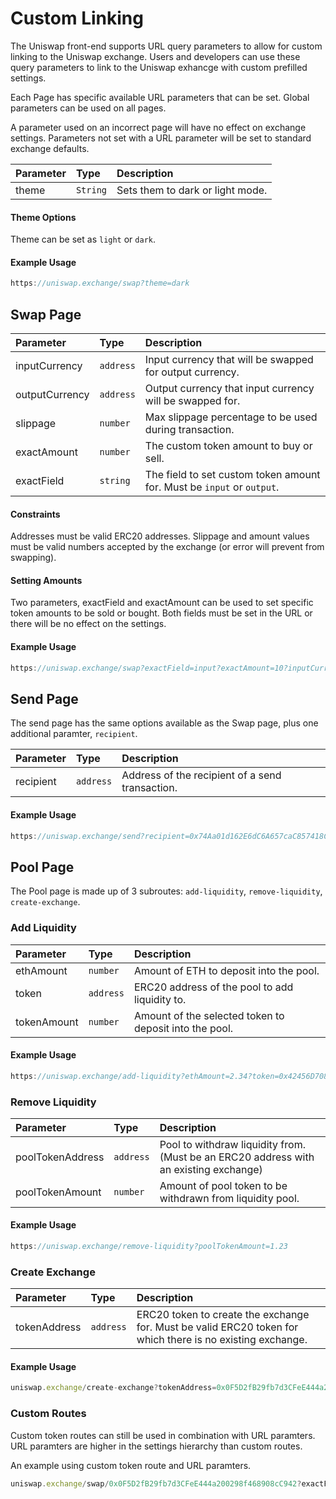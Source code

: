 # Custom Linking

The Uniswap front-end supports URL query parameters to allow for custom linking to the Uniswap exchange. Users and developers can use these query parameters to link to the Uniswap exhancge with custom prefilled settings.

Each Page has specific available URL parameters that can be set. Global parameters can be used on all pages.

A parameter used on an incorrect page will have no effect on exchange settings. Parameters not set with a URL parameter will be set to standard exchange defaults.


| Parameter | Type     | Description                      |
| :-------- | :------- | :------------------------------- |
| theme     | `String` | Sets them to dark or light mode. |

#### Theme Options

Theme can be set as `light` or `dark`.

#### Example Usage

```typescript
https://uniswap.exchange/swap?theme=dark
```


## Swap Page

| Parameter      | Type      | Description                                                            |
| :------------- | :-------- | :--------------------------------------------------------------------- |
| inputCurrency  | `address` | Input currency that will be swapped for output currency.               |
| outputCurrency | `address` | Output currency that input currency will be swapped for.               |
| slippage       | `number`  | Max slippage percentage to be used during transaction.                 |
| exactAmount    | `number`  | The custom token amount to buy or sell.                                |
| exactField     | `string`  | The field to set custom token amount for. Must be `input` or `output`. |

#### Constraints

Addresses must be valid ERC20 addresses. Slippage and amount values must be valid numbers accepted by the exchange (or error will prevent from swapping).

#### Setting Amounts

Two parameters, exactField and exactAmount can be used to set specific token amounts to be sold or bought. Both fields must be set in the URL or there will be no effect on the settings.

#### Example Usage

```typescript
https://uniswap.exchange/swap?exactField=input?exactAmount=10?inputCurrency=0x0F5D2fB29fb7d3CFeE444a200298f468908cC942
```

## Send Page

The send page has the same options available as the Swap page, plus one additional paramter, `recipient`.

| Parameter | Type      | Description                                     |
| :-------- | :-------- | :---------------------------------------------- |
| recipient | `address` | Address of the recipient of a send transaction. |

#### Example Usage

```typescript
https://uniswap.exchange/send?recipient=0x74Aa01d162E6dC6A657caC857418C403D48E2D77
```

## Pool Page

The Pool page is made up of 3 subroutes: `add-liquidity`, `remove-liquidity`, `create-exchange`.

### Add Liquidity

| Parameter   | Type      | Description                                            |
| :---------- | :-------- | :----------------------------------------------------- |
| ethAmount   | `number`  | Amount of ETH to deposit into the pool.                |
| token       | `address` | ERC20 address of the pool to add liquidity to.         |
| tokenAmount | `number`  | Amount of the selected token to deposit into the pool. |

#### Example Usage

```typescript
https://uniswap.exchange/add-liquidity?ethAmount=2.34?token=0x42456D7084eacF4083f1140d3229471bbA2949A8?tokenAmount=300
```

### Remove Liquidity

| Parameter       | Type      | Description                                                                           |
| :-------------- | :-------- | :------------------------------------------------------------------------------------ |
| poolTokenAddress       | `address` | Pool to withdraw liquidity from. (Must be an ERC20 address with an existing exchange) |
| poolTokenAmount | `number`  | Amount of pool token to be withdrawn from liquidity pool.                             |

#### Example Usage

```typescript
https://uniswap.exchange/remove-liquidity?poolTokenAmount=1.23
```

### Create Exchange

| Parameter    | Type      | Description                                                                                                |
| :----------- | :-------- | :--------------------------------------------------------------------------------------------------------- |
| tokenAddress | `address` | ERC20 token to create the exchange for. Must be valid ERC20 token for which there is no existing exchange. |

#### Example Usage

```typescript
uniswap.exchange/create-exchange?tokenAddress=0x0F5D2fB29fb7d3CFeE444a200298f468908cC942
```

### Custom Routes

Custom token routes can still be used in combination with URL paramters. URL paramters are higher in the settings hierarchy than custom routes.

An example using custom token route and URL paramters.

```typescript
uniswap.exchange/swap/0x0F5D2fB29fb7d3CFeE444a200298f468908cC942?exactField=input?exactAmount=10
```
